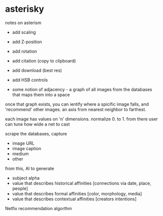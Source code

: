# asterisky

notes on asterism

+ add scaling 
+ add Z-position 
+ add rotation
+ add citation (copy to clipboard)
+ add download (best res)
+ add HSB controls

+ some notion of adjacency - a graph of all images from the databases that maps them into a space

once that graph exists, you can ientify where a spicific image falls, and 'recommend' other images. an axis from nearest neighbor to farthest.

each image has values on 'n' dimensions. 
normalize 0. to 1.
from there user can tune how wide a net to cast

scrape the databases, capture
+ image URL
+ image caption
+ medium
+ other

from this, AI to generate
+ subject alpha
+ value that describes historical affinities [connections via date, place, people]
+ value that describes formal affinities [color, morphology, media]
+ value that describes contextual affinities [creators intentions]

Netfix recommendation algorthm
